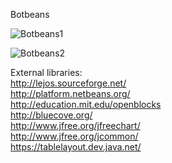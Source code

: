 Botbeans

![Botbeans1](http://botbeans.com/assets/img/botbeans1.png)

![Botbeans2](http://botbeans.com/assets/img/botbeans2.png)

External libraries:  
http://lejos.sourceforge.net/  
http://platform.netbeans.org/  
http://education.mit.edu/openblocks  
http://bluecove.org/  
http://www.jfree.org/jfreechart/  
http://www.jfree.org/jcommon/  
https://tablelayout.dev.java.net/  
